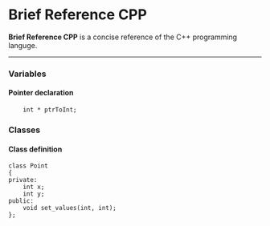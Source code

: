 # Brief Reference CPP

**Brief Reference CPP** is a concise reference of the C++ programming languge. 

---

### Variables

#### Pointer declaration
```
    int * ptrToInt;
```

### Classes

#### Class definition
```
class Point
{
private:
    int x;
    int y;
public:
    void set_values(int, int);
};
```

